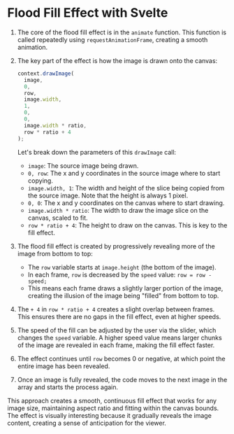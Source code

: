
# Flood Fill Effect with Svelte

1. The core of the flood fill effect is in the `animate` function. This function is called repeatedly using `requestAnimationFrame`, creating a smooth animation.

2. The key part of the effect is how the image is drawn onto the canvas:

   ```javascript
   context.drawImage(
     image,
     0,
     row,
     image.width,
     1,
     0,
     0,
     image.width * ratio,
     row * ratio + 4
   );
   ```

   Let's break down the parameters of this `drawImage` call:

   - `image`: The source image being drawn.
   - `0, row`: The x and y coordinates in the source image where to start copying.
   - `image.width, 1`: The width and height of the slice being copied from the source image. Note that the height is always 1 pixel.
   - `0, 0`: The x and y coordinates on the canvas where to start drawing.
   - `image.width * ratio`: The width to draw the image slice on the canvas, scaled to fit.
   - `row * ratio + 4`: The height to draw on the canvas. This is key to the fill effect.

3. The flood fill effect is created by progressively revealing more of the image from bottom to top:

   - The `row` variable starts at `image.height` (the bottom of the image).
   - In each frame, `row` is decreased by the `speed` value: `row = row - speed;`
   - This means each frame draws a slightly larger portion of the image, creating the illusion of the image being "filled" from bottom to top.

4. The `+ 4` in `row * ratio + 4` creates a slight overlap between frames. This ensures there are no gaps in the fill effect, even at higher speeds.

5. The speed of the fill can be adjusted by the user via the slider, which changes the `speed` variable. A higher speed value means larger chunks of the image are revealed in each frame, making the fill effect faster.

6. The effect continues until `row` becomes 0 or negative, at which point the entire image has been revealed.

7. Once an image is fully revealed, the code moves to the next image in the array and starts the process again.

This approach creates a smooth, continuous fill effect that works for any image size, maintaining aspect ratio and fitting within the canvas bounds. The effect is visually interesting because it gradually reveals the image content, creating a sense of anticipation for the viewer.
